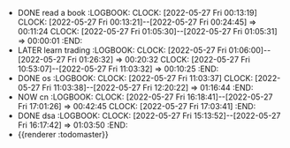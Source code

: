 - DONE read a book
  :LOGBOOK:
  CLOCK: [2022-05-27 Fri 00:13:19]
  CLOCK: [2022-05-27 Fri 00:13:21]--[2022-05-27 Fri 00:24:45] =>  00:11:24
  CLOCK: [2022-05-27 Fri 01:05:30]--[2022-05-27 Fri 01:05:31] =>  00:00:01
  :END:
- LATER learn trading
  :LOGBOOK:
  CLOCK: [2022-05-27 Fri 01:06:00]--[2022-05-27 Fri 01:26:32] =>  00:20:32
  CLOCK: [2022-05-27 Fri 10:53:07]--[2022-05-27 Fri 11:03:32] =>  00:10:25
  :END:
- DONE os
  :LOGBOOK:
  CLOCK: [2022-05-27 Fri 11:03:37]
  CLOCK: [2022-05-27 Fri 11:03:38]--[2022-05-27 Fri 12:20:22] =>  01:16:44
  :END:
- NOW cn
  :LOGBOOK:
  CLOCK: [2022-05-27 Fri 16:18:41]--[2022-05-27 Fri 17:01:26] =>  00:42:45
  CLOCK: [2022-05-27 Fri 17:03:41]
  :END:
- DONE dsa
  :LOGBOOK:
  CLOCK: [2022-05-27 Fri 15:13:52]--[2022-05-27 Fri 16:17:42] =>  01:03:50
  :END:
- {{renderer :todomaster}}
